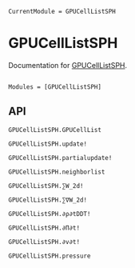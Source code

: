 ```@meta
CurrentModule = GPUCellListSPH
```

# GPUCellListSPH

Documentation for [GPUCellListSPH](https://github.com/PharmCat/GPUCellListSPH.jl).

```@index
```

```@autodocs
Modules = [GPUCellListSPH]
```


## API 


```@docs
GPUCellListSPH.GPUCellList
```

```@docs
GPUCellListSPH.update!
```

```@docs
GPUCellListSPH.partialupdate!
```

```@docs
GPUCellListSPH.neighborlist
```

```@docs
GPUCellListSPH.∑W_2d!
```

```@docs
GPUCellListSPH.∑∇W_2d!
```

```@docs
GPUCellListSPH.∂ρ∂tDDT!
```

```@docs
GPUCellListSPH.∂Π∂t!
```

```@docs
GPUCellListSPH.∂v∂t!
```

```@docs
GPUCellListSPH.pressure
```